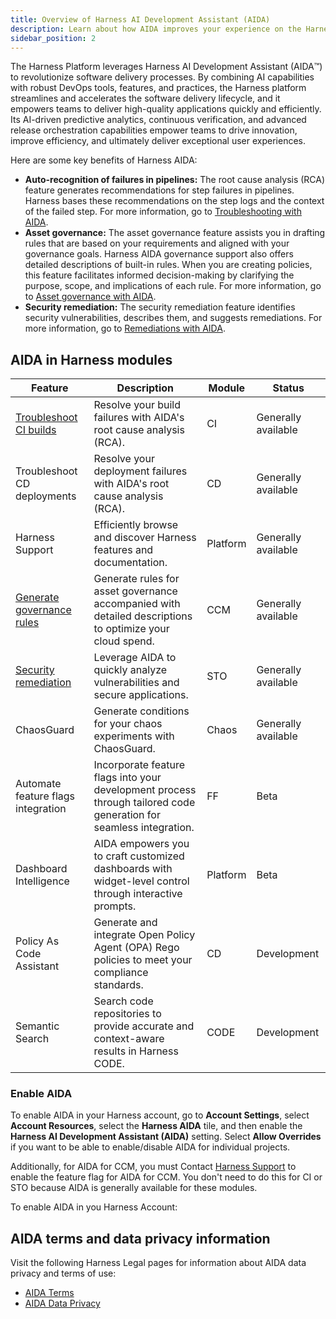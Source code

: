 ```yaml
---
title: Overview of Harness AI Development Assistant (AIDA)
description: Learn about how AIDA improves your experience on the Harness platform.
sidebar_position: 2
---
```


<!-- :::info important
Currently, AIDA for CCM is a beta feature that is behind the feature flags `CCM_GOVERNANCE_GENAI_ENABLE`. Contact [Harness Support](mailto:support@harness.io) to enable this feature.

AIDA is generally available for CI and STO.

::: -->

The Harness Platform leverages Harness AI Development Assistant (AIDA:tm:) to revolutionize software delivery processes. By combining AI capabilities with robust DevOps tools, features, and practices, the Harness platform streamlines and accelerates the software delivery lifecycle, and it empowers teams to deliver high-quality applications quickly and efficiently. Its AI-driven predictive analytics, continuous verification, and advanced release orchestration capabilities empower teams to drive innovation, improve efficiency, and ultimately deliver exceptional user experiences.

Here are some key benefits of Harness AIDA:

- **Auto-recognition of failures in pipelines:** The root cause analysis (RCA) feature generates recommendations for step failures in pipelines. Harness bases these recommendations on the step logs and the context of the failed step. For more information, go to [Troubleshooting with AIDA](/docs/continuous-integration/troubleshoot-ci/aida).
- **Asset governance:** The asset governance feature assists you in drafting rules that are based on your requirements and aligned with your governance goals. Harness AIDA governance support also offers detailed descriptions of built-in rules. When you are creating policies, this feature facilitates informed decision-making by clarifying the purpose, scope, and implications of each rule. For more information, go to [Asset governance with AIDA](/docs/category/harness-aida-for-asset-governance).
- **Security remediation:** The security remediation feature identifies security vulnerabilities, describes them, and suggests remediations. For more information, go to [Remediations with AIDA](/docs/security-testing-orchestration/use-sto/view-and-troubleshoot-vulnerabilities/ai-based-remediations).

## AIDA in Harness modules

| Feature                                                                                                                          | Description                                                                                                        | Module   | Status              |
| -------------------------------------------------------------------------------------------------------------------------------- | ------------------------------------------------------------------------------------------------------------------ | -------- | ------------------- |
| [Troubleshoot CI builds](/docs/continuous-integration/troubleshoot-ci/aida)                                                      | Resolve your build failures with AIDA's root cause analysis (RCA).                                                 | CI       | Generally available |
| Troubleshoot CD deployments                                                                                                      | Resolve your deployment failures with AIDA's root cause analysis (RCA).                                                 | CD       | Generally available |
| Harness Support                                                                                                      |  Efficiently browse and discover Harness features and documentation.                                         | Platform       | Generally available |
| [Generate governance rules](/docs/category/harness-aida-for-asset-governance)                                                    | Generate rules for asset governance accompanied with detailed descriptions to optimize your cloud spend.           | CCM      | Generally available |
| [Security remediation](/docs/security-testing-orchestration/use-sto/view-and-troubleshoot-vulnerabilities/ai-based-remediations) | Leverage AIDA to quickly analyze vulnerabilities and secure applications.                                          | STO      | Generally available |
| ChaosGuard                                                                                                                       | Generate conditions for your chaos experiments with ChaosGuard.                                                    | Chaos    | Generally available |
| Automate feature flags integration                                                                                               | Incorporate feature flags into your development process through tailored code generation for seamless integration. | FF       | Beta                |
| Dashboard Intelligence                                                                                                           | AIDA empowers you to craft customized dashboards with widget-level control through interactive prompts.            | Platform | Beta                |
| Policy As Code Assistant                                                                                                         | Generate and integrate Open Policy Agent (OPA) Rego policies to meet your compliance standards.                    | CD       | Development         |
| Semantic Search                                                                                                                  | Search code repositories to provide accurate and context-aware results in Harness CODE.                            | CODE     | Development         |

<!-- Currently, AIDA is available for CCM, CI, and STO. -->

<!-- To learn more about the AI capabilities in Harness, go to each module's AIDA documentation:

- CCM: [Asset governance with AIDA](/docs/category/harness-aida-for-asset-governance).
- CI: [Troubleshooting with AIDA](/docs/continuous-integration/troubleshoot-ci/aida).
- STO: [Remediations with AIDA](/docs/security-testing-orchestration/use-sto/view-and-troubleshoot-vulnerabilities/ai-based-remediations). -->

### Enable AIDA

To enable AIDA in your Harness account, go to **Account Settings**, select **Account Resources**, select the **Harness AIDA** tile, and then enable the **Harness AI Development Assistant (AIDA)** setting. Select **Allow Overrides** if you want to be able to enable/disable AIDA for individual projects.

Additionally, for AIDA for CCM, you must Contact [Harness Support](mailto:support@harness.io) to enable the feature flag for AIDA for CCM. You don't need to do this for CI or STO because AIDA is generally available for these modules.

To enable AIDA in you Harness Account:

## AIDA terms and data privacy information

Visit the following Harness Legal pages for information about AIDA data privacy and terms of use:

- [AIDA Terms](https://www.harness.io/legal/aida-terms)
- [AIDA Data Privacy](https://www.harness.io/legal/aida-privacy)
